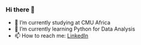 ### Hi there 👋
- 🔭 I’m currently studying at CMU Africa
- 🌱 I’m currently learning Python for Data Analysis
- 📫 How to reach me: [LinkedIn](https://www.linkedin.com/in/jerry-auvagha/)

<!--
**auvagha-jb/auvagha-jb** is a ✨ _special_ ✨ repository because its `README.md` (this file) appears on your GitHub profile.

Here are some ideas to get you started:


- 👯 I’m looking to collaborate on ...
- 🤔 I’m looking for help with ...
- 💬 Ask me about ...
- 😄 Pronouns: ...
- ⚡ Fun fact: ...
-->
